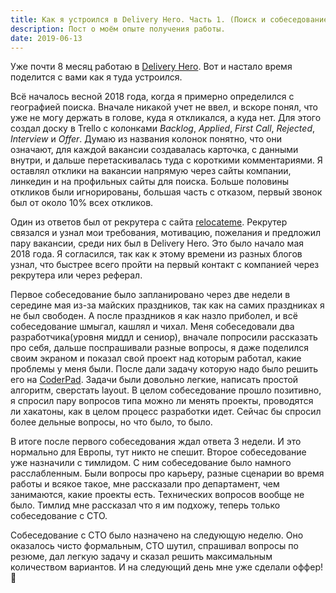 ```yaml
---
title: Как я устроился в Delivery Hero. Часть 1. (Поиск и собеседование)
description: Пост о моём опыте получения работы.
date: 2019-06-13
---
```


Уже почти 8 месяц работаю в [Delivery Hero](https://careers.deliveryhero.com/global/en). Вот и настало время поделится с вами как я туда устроился.

Всё началось весной 2018 года, когда я примерно определился с географией поиска. Вначале никакой учет не ввел, и вскоре понял, что уже не могу держать в голове, куда я откликался, а куда нет. Для этого создал доску в Trello с колонками _Backlog_, _Applied_, _First Call_, _Rejected_, _Interview_ и _Offer_. Думаю из названия колонок понятно, что они означают, для каждой вакансии создавалась карточка, с данными внутри, и дальше перетаскивалась туда с короткими комментариями. Я оставлял отклики на вакансии напрямую через сайты компании, линкедин и на профильных сайты для поиска. Больше половины откликов были игнорированы, большая часть с отказом, первый звонок был от около 10% всех откликов.

Один из ответов был от рекрутера с сайта [relocateme](https://relocateme.eu/). Рекрутер связался и узнал мои требования, мотивацию, пожелания и предложил пару вакансии, среди них был в Delivery Hero. Это было начало мая 2018 года. Я согласился, так как к этому времени из разных блогов узнал, что быстрее всего пройти на первый контакт с компанией через рекрутера или через реферал.

Первое собеседование было запланировано через две недели в середине мая из-за майских праздников, так как на самих праздниках я не был свободен. А после праздников я как назло приболел, и всё собеседование шмыгал, кашлял и чихал. Меня собеседовали два разработчика(уровня миддл и сениор), вначале попросили рассказать про себя, дальше поспрашивали разные вопросы, я даже поделился своим экраном и показал свой проект над которым работал, какие проблемы у меня были. После дали задачу которую надо было решить его на [CoderPad](https://coderpad.io/). Задачи были довольно легкие, написать простой алгоритм, сверстать layout. В целом собеседование прошло позитивно, я спросил пару вопросов типа можно ли менять проекты, проводятся ли хакатоны, как в целом процесс разработки идет. Сейчас бы спросил более дельные вопросы, но что было, то было.

В итоге после первого собеседования ждал ответа 3 недели. И это нормально для Европы, тут никто не спешит. Второе собеседование уже назначили c тимлидом. С ним собеседование было намного расслабленным. Были вопросы про карьеру, разные сценарии во время работы и всякое такое, мне рассказали про департамент, чем занимаются, какие проекты есть. Технических вопросов вообще не было. Тимлид мне рассказал что я им подхожу, теперь только собеседование с CTO.

Собеседование с CTO было назначено на следующую неделю. Оно оказалось чисто формальным, CTO шутил, спрашивал вопросы по резюме, дал легкую задачу и сказал решить максимальным количеством вариантов. И на следующий день мне уже сделали оффер! 🎉
